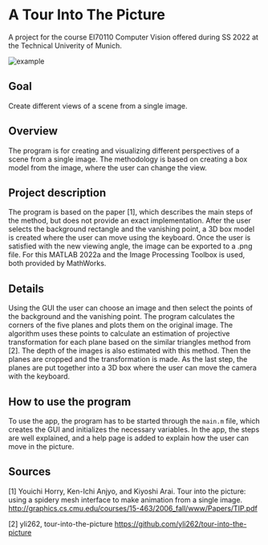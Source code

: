 # A Tour Into The Picture

A project for the course EI70110 Computer Vision offered during SS 2022 at the Technical Univerity of Munich.

![example](https://user-images.githubusercontent.com/59822141/179567454-7e4e1d34-80fa-4ca2-8215-228acf929c6a.png)

## Goal

Create different views of a scene from a single image.


## Overview

The program is for creating and visualizing different perspectives of a scene from a single image. The methodology is based on creating
a box model from the image, where the user can change the view.


## Project description

The program is based on the paper [1], which describes the main steps of the method, but does not provide an exact implementation.
After the user selects the background rectangle and the vanishing point, a 3D box model is created where the user can move using the keyboard.
Once the user is satisfied with the new viewing angle, the image can be exported to a .png file.
For this MATLAB 2022a and the Image Processing Toolbox is used, both provided by MathWorks.


## Details

Using the GUI the user can choose an image and then select the points of the background and the vanishing point. 
The program calculates the corners of the five planes and plots them on the original image. The algorithm 
uses these points to calculate an estimation of projective transformation for each plane based on the 
similar triangles method from [2]. The depth of the images is also estimated with this method.
Then the planes are cropped and the transformation is made. As the last step, the planes are put 
together into a 3D box where the user can move the camera with the keyboard. 


## How to use the program

To use the app, the program has to be started through the `main.m` file, which creates the GUI and initializes the necessary variables.
In the app, the steps are well explained, and a help page is added to explain how the user can move in the picture. 


## Sources

[1] Youichi Horry, Ken-Ichi Anjyo, and Kiyoshi Arai. Tour into the picture: using a spidery mesh interface to make animation from a single image.
http://graphics.cs.cmu.edu/courses/15-463/2006_fall/www/Papers/TIP.pdf

[2] yli262, tour-into-the-picture
https://github.com/yli262/tour-into-the-picture
 




